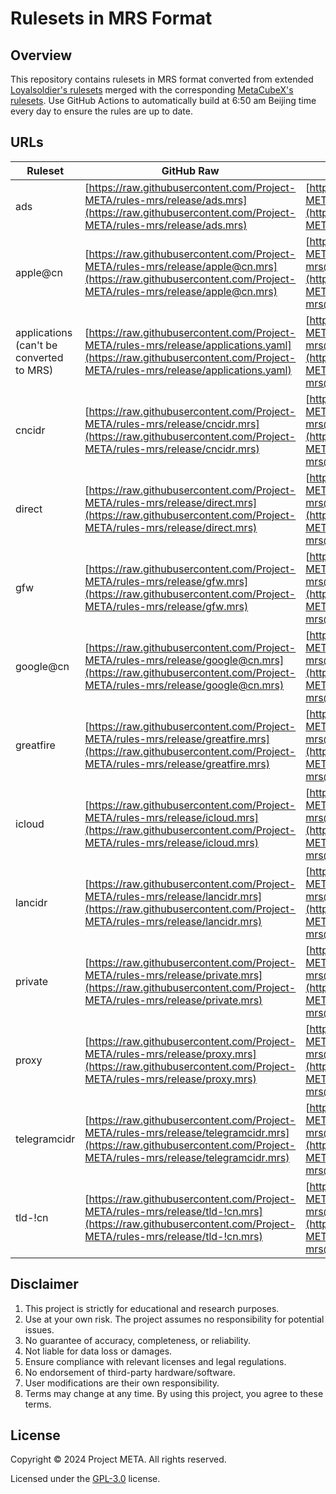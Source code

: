 # Rulesets in MRS Format

## Overview

This repository contains rulesets in MRS format converted from extended [Loyalsoldier's rulesets](https://github.com/Loyalsoldier/clash-rules) merged with the corresponding [MetaCubeX's rulesets](https://github.com/MetaCubeX/meta-rules-dat). Use GitHub Actions to automatically build at 6:50 am Beijing time every day to ensure the rules are up to date.

## URLs

| Ruleset | GitHub Raw | jsDelivr |
| ------- | -------------- | -------------- |
| ads | [https://raw.githubusercontent.com/Project-META/rules-mrs/release/ads.mrs](https://raw.githubusercontent.com/Project-META/rules-mrs/release/ads.mrs) | [https://cdn.jsdelivr.net/gh/Project-META/rules-mrs@release/ads.mrs](https://cdn.jsdelivr.net/gh/Project-META/rules-mrs@release/ads.mrs) |
| apple@cn | [https://raw.githubusercontent.com/Project-META/rules-mrs/release/apple@cn.mrs](https://raw.githubusercontent.com/Project-META/rules-mrs/release/apple@cn.mrs) | [https://cdn.jsdelivr.net/gh/Project-META/rules-mrs@release/apple@cn.mrs](https://cdn.jsdelivr.net/gh/Project-META/rules-mrs@release/apple@cn.mrs) |
| applications (can't be converted to MRS) | [https://raw.githubusercontent.com/Project-META/rules-mrs/release/applications.yaml](https://raw.githubusercontent.com/Project-META/rules-mrs/release/applications.yaml) | [https://cdn.jsdelivr.net/gh/Project-META/rules-mrs@release/applications.yaml](https://cdn.jsdelivr.net/gh/Project-META/rules-mrs@release/applications.yaml) |
| cncidr | [https://raw.githubusercontent.com/Project-META/rules-mrs/release/cncidr.mrs](https://raw.githubusercontent.com/Project-META/rules-mrs/release/cncidr.mrs) | [https://cdn.jsdelivr.net/gh/Project-META/rules-mrs@release/cncidr.mrs](https://cdn.jsdelivr.net/gh/Project-META/rules-mrs@release/cncidr.mrs) |
| direct | [https://raw.githubusercontent.com/Project-META/rules-mrs/release/direct.mrs](https://raw.githubusercontent.com/Project-META/rules-mrs/release/direct.mrs) | [https://cdn.jsdelivr.net/gh/Project-META/rules-mrs@release/direct.mrs](https://cdn.jsdelivr.net/gh/Project-META/rules-mrs@release/direct.mrs) |
| gfw | [https://raw.githubusercontent.com/Project-META/rules-mrs/release/gfw.mrs](https://raw.githubusercontent.com/Project-META/rules-mrs/release/gfw.mrs) | [https://cdn.jsdelivr.net/gh/Project-META/rules-mrs@release/gfw.mrs](https://cdn.jsdelivr.net/gh/Project-META/rules-mrs@release/gfw.mrs) |
| google@cn | [https://raw.githubusercontent.com/Project-META/rules-mrs/release/google@cn.mrs](https://raw.githubusercontent.com/Project-META/rules-mrs/release/google@cn.mrs) | [https://cdn.jsdelivr.net/gh/Project-META/rules-mrs@release/google@cn.mrs](https://cdn.jsdelivr.net/gh/Project-META/rules-mrs@release/google@cn.mrs) |
| greatfire | [https://raw.githubusercontent.com/Project-META/rules-mrs/release/greatfire.mrs](https://raw.githubusercontent.com/Project-META/rules-mrs/release/greatfire.mrs) | [https://cdn.jsdelivr.net/gh/Project-META/rules-mrs@release/greatfire.mrs](https://cdn.jsdelivr.net/gh/Project-META/rules-mrs@release/greatfire.mrs) |
| icloud | [https://raw.githubusercontent.com/Project-META/rules-mrs/release/icloud.mrs](https://raw.githubusercontent.com/Project-META/rules-mrs/release/icloud.mrs) | [https://cdn.jsdelivr.net/gh/Project-META/rules-mrs@release/icloud.mrs](https://cdn.jsdelivr.net/gh/Project-META/rules-mrs@release/icloud.mrs) |
| lancidr | [https://raw.githubusercontent.com/Project-META/rules-mrs/release/lancidr.mrs](https://raw.githubusercontent.com/Project-META/rules-mrs/release/lancidr.mrs) | [https://cdn.jsdelivr.net/gh/Project-META/rules-mrs@release/lancidr.mrs](https://cdn.jsdelivr.net/gh/Project-META/rules-mrs@release/lancidr.mrs) |
| private | [https://raw.githubusercontent.com/Project-META/rules-mrs/release/private.mrs](https://raw.githubusercontent.com/Project-META/rules-mrs/release/private.mrs) | [https://cdn.jsdelivr.net/gh/Project-META/rules-mrs@release/private.mrs](https://cdn.jsdelivr.net/gh/Project-META/rules-mrs@release/private.mrs) |
| proxy | [https://raw.githubusercontent.com/Project-META/rules-mrs/release/proxy.mrs](https://raw.githubusercontent.com/Project-META/rules-mrs/release/proxy.mrs) | [https://cdn.jsdelivr.net/gh/Project-META/rules-mrs@release/proxy.mrs](https://cdn.jsdelivr.net/gh/Project-META/rules-mrs@release/proxy.mrs) |
| telegramcidr | [https://raw.githubusercontent.com/Project-META/rules-mrs/release/telegramcidr.mrs](https://raw.githubusercontent.com/Project-META/rules-mrs/release/telegramcidr.mrs) | [https://cdn.jsdelivr.net/gh/Project-META/rules-mrs@release/telegramcidr.mrs](https://cdn.jsdelivr.net/gh/Project-META/rules-mrs@release/telegramcidr.mrs) |
| tld-!cn | [https://raw.githubusercontent.com/Project-META/rules-mrs/release/tld-!cn.mrs](https://raw.githubusercontent.com/Project-META/rules-mrs/release/tld-!cn.mrs) | [https://cdn.jsdelivr.net/gh/Project-META/rules-mrs@release/tld-!cn.mrs](https://cdn.jsdelivr.net/gh/Project-META/rules-mrs@release/tld-!cn.mrs) |

## Disclaimer

1. This project is strictly for educational and research purposes.
2. Use at your own risk. The project assumes no responsibility for potential issues.
3. No guarantee of accuracy, completeness, or reliability.
4. Not liable for data loss or damages.
5. Ensure compliance with relevant licenses and legal regulations.
6. No endorsement of third-party hardware/software.
7. User modifications are their own responsibility.
8. Terms may change at any time. By using this project, you agree to these terms.

## License

Copyright &copy; 2024 Project META. All rights reserved.

Licensed under the [GPL-3.0](https://github.com/Project-META/rules-mrs/blob/main/LICENSE) license.  
